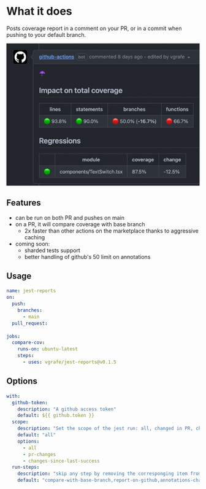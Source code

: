 # What it does

Posts coverage report in a comment on your PR, or in a commit when pushing to your default branch.

![](docs/screenshot0.jpeg)

## Features

- can be run on both PR and pushes on main
- on a PR, it will compare coverage with base branch
  - 2x faster than other actions on the marketplace thanks to aggressive caching
- coming soon:
  - sharded tests support
  - better handling of github's 50 limit on annotations

## Usage

```yml
name: jest-reports
on:
  push:
    branches:
      - main
  pull_request:

jobs:
  compare-cov:
    runs-on: ubuntu-latest
    steps:
      - uses: vgrafe/jest-reports@v0.1.5
```

## Options

```yml
with:
  github-token:
    description: "A github access token"
    default: ${{ github.token }}
  scope:
    description: "Set the scope of the jest run: all, changed in PR, changed since last successful run on the PR"
    default: "all"
    options:
      - all
      - pr-changes
      - changes-since-last-success
  run-steps:
    description: "skip any step by removing the corresponging item from this comma-separated list"
    default: "compare-with-base-branch,report-on-github,annotations-changes,annotations-all"
```
